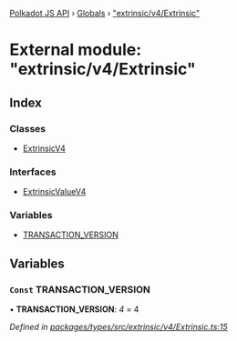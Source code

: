 [Polkadot JS API](../README.md) › [Globals](../globals.md) › ["extrinsic/v4/Extrinsic"](_extrinsic_v4_extrinsic_.md)

# External module: "extrinsic/v4/Extrinsic"

## Index

### Classes

* [ExtrinsicV4](../classes/_extrinsic_v4_extrinsic_.extrinsicv4.md)

### Interfaces

* [ExtrinsicValueV4](../interfaces/_extrinsic_v4_extrinsic_.extrinsicvaluev4.md)

### Variables

* [TRANSACTION_VERSION](_extrinsic_v4_extrinsic_.md#const-transaction_version)

## Variables

### `Const` TRANSACTION_VERSION

• **TRANSACTION_VERSION**: *4* = 4

*Defined in [packages/types/src/extrinsic/v4/Extrinsic.ts:15](https://github.com/polkadot-js/api/blob/70a26e33a/packages/types/src/extrinsic/v4/Extrinsic.ts#L15)*
